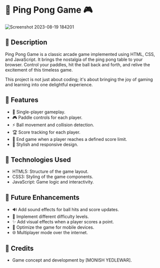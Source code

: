 # 🏓 Ping Pong Game 🎮


![Screenshot 2023-08-19 184201](https://github.com/Monishgithub123/PING-PONG-GAME/assets/136221563/4a2c4d4f-2bc7-4d0e-99c4-584dbcef59a0)

## 📜 Description

Ping Pong Game is a classic arcade game implemented using HTML, CSS, and JavaScript. It brings the nostalgia of the ping pong table to your browser. Control your paddles, hit the ball back and forth, and relive the excitement of this timeless game.

This project is not just about coding; it's about bringing the joy of gaming and learning into one delightful experience.

## 🌟 Features

- 🏓 Single-player gameplay.
- 🎮 Paddle controls for each player.
- ⚡ Ball movement and collision detection.
- 🏆 Score tracking for each player.
- 🎯 End game when a player reaches a defined score limit.
- 🎨 Stylish and responsive design.

## 🚀 Technologies Used

- HTML5: Structure of the game layout.
- CSS3: Styling of the game components.
- JavaScript: Game logic and interactivity.



## 🌈 Future Enhancements

- 🔊 Add sound effects for ball hits and score updates.
- 🌟 Implement different difficulty levels.
- ✨ Add visual effects when a player scores a point.
- 📱 Optimize the game for mobile devices.
- 🌐 Multiplayer mode over the internet.

## 🙌 Credits

- Game concept and development by [MONISH YEDLEWAR].


